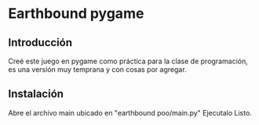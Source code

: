 # Earthbound pygame 

## Introducción
Creé este juego en pygame como práctica para la clase de programación, es una versión muy temprana y con cosas por agregar.

## Instalación
Abre el archivo main ubicado en "earthbound poo/main.py"
Ejecutalo
Listo.